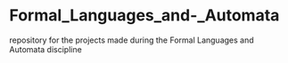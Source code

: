 # Formal_Languages_and-_Automata
repository for the projects made during the Formal Languages and  Automata discipline
